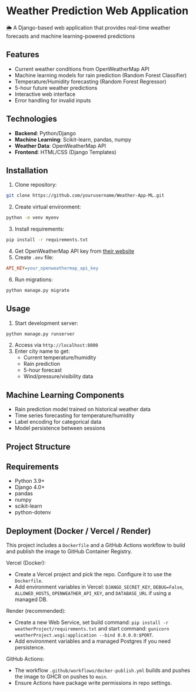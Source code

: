 # Weather Prediction Web Application 

🌦️ A Django-based web application that provides real-time weather forecasts and machine learning-powered predictions

## Features
- Current weather conditions from OpenWeatherMap API
- Machine learning models for rain prediction (Random Forest Classifier)
- Temperature/Humidity forecasting (Random Forest Regressor)
- 5-hour future weather predictions
- Interactive web interface
- Error handling for invalid inputs

## Technologies
- **Backend**: Python/Django
- **Machine Learning**: Scikit-learn, pandas, numpy
- **Weather Data**: OpenWeatherMap API
- **Frontend**: HTML/CSS (Django Templates)

## Installation
1. Clone repository:
```bash
git clone https://github.com/yourusername/Weather-App-ML.git
```
2. Create virtual environment:
```bash
python -m venv myenv
```
3. Install requirements:
```bash
pip install -r requirements.txt
```
4. Get OpenWeatherMap API key from [their website](https://openweathermap.org/api)
5. Create `.env` file:
```ini
API_KEY=your_openweathermap_api_key
```
6. Run migrations:
```bash
python manage.py migrate
```

## Usage
1. Start development server:
```bash
python manage.py runserver
```
2. Access via `http://localhost:8000`
3. Enter city name to get:
   - Current temperature/humidity
   - Rain prediction
   - 5-hour forecast
   - Wind/pressure/visibility data

## Machine Learning Components
- Rain prediction model trained on historical weather data
- Time series forecasting for temperature/humidity
- Label encoding for categorical data
- Model persistence between sessions

## Project Structure

## Requirements
- Python 3.9+
- Django 4.0+
- pandas
- numpy
- scikit-learn
- python-dotenv

## Deployment (Docker / Vercel / Render)

This project includes a `Dockerfile` and a GitHub Actions workflow to build and publish the image to GitHub Container Registry.

Vercel (Docker):
- Create a Vercel project and pick the repo. Configure it to use the `Dockerfile`.
- Add environment variables in Vercel: `DJANGO_SECRET_KEY`, `DEBUG=False`, `ALLOWED_HOSTS`, `OPENWEATHER_API_KEY`, and `DATABASE_URL` if using a managed DB.

Render (recommended):
- Create a new Web Service, set build command: `pip install -r weatherProject/requirements.txt` and start command: `gunicorn weatherProject.wsgi:application --bind 0.0.0.0:$PORT`.
- Add environment variables and a managed Postgres if you need persistence.

GitHub Actions:
- The workflow `.github/workflows/docker-publish.yml` builds and pushes the image to GHCR on pushes to `main`.
- Ensure Actions have package write permissions in repo settings.


